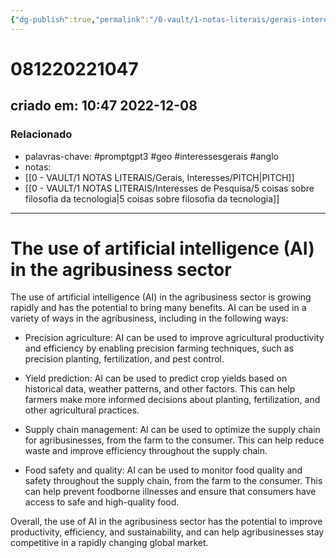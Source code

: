 ```yaml
---
{"dg-publish":true,"permalink":"/0-vault/1-notas-literais/gerais-interesses/081220221047/","tags":["promptgpt3","geo","interessesgerais","anglo"],"dgHomeLink":true,"dgShowLocalGraph":true,"dgShowFileTree":true,"dgEnableSearch":true,"noteIcon":""}
---
```


# 081220221047
## criado em: 10:47 2022-12-08

### Relacionado
- palavras-chave: #promptgpt3 #geo #interessesgerais #anglo 
- notas: 
- [[0 - VAULT/1 NOTAS LITERAIS/Gerais, Interesses/PITCH\|PITCH]]
- [[0 - VAULT/1 NOTAS LITERAIS/Interesses de Pesquisa/5 coisas sobre filosofia da tecnologia\|5 coisas sobre filosofia da tecnologia]]
---
# The use of artificial intelligence (AI) in the agribusiness sector 

The use of artificial intelligence (AI) in the agribusiness sector is growing rapidly and has the potential to bring many benefits. AI can be used in a variety of ways in the agribusiness, including in the following ways:

-   Precision agriculture: AI can be used to improve agricultural productivity and efficiency by enabling precision farming techniques, such as precision planting, fertilization, and pest control.
    
-   Yield prediction: AI can be used to predict crop yields based on historical data, weather patterns, and other factors. This can help farmers make more informed decisions about planting, fertilization, and other agricultural practices.
    
-   Supply chain management: AI can be used to optimize the supply chain for agribusinesses, from the farm to the consumer. This can help reduce waste and improve efficiency throughout the supply chain.
    
-   Food safety and quality: AI can be used to monitor food quality and safety throughout the supply chain, from the farm to the consumer. This can help prevent foodborne illnesses and ensure that consumers have access to safe and high-quality food.
    

Overall, the use of AI in the agribusiness sector has the potential to improve productivity, efficiency, and sustainability, and can help agribusinesses stay competitive in a rapidly changing global market.

